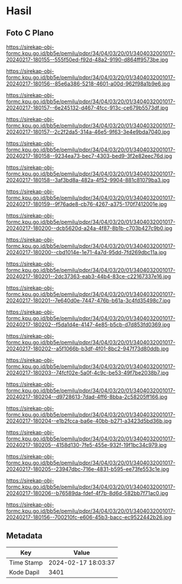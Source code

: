 # Hasil

## Foto C Plano

https://sirekap-obj-formc.kpu.go.id/bb5e/pemilu/pdpr/34/04/03/20/01/3404032001017-20240217-180155--555f50ed-f92d-48a2-9190-d864ff9573be.jpg

https://sirekap-obj-formc.kpu.go.id/bb5e/pemilu/pdpr/34/04/03/20/01/3404032001017-20240217-180156--85e6a386-5218-4601-a00d-962f98a1b9e6.jpg

https://sirekap-obj-formc.kpu.go.id/bb5e/pemilu/pdpr/34/04/03/20/01/3404032001017-20240217-180157--6e245132-d467-4fcc-913c-ce679b5573df.jpg

https://sirekap-obj-formc.kpu.go.id/bb5e/pemilu/pdpr/34/04/03/20/01/3404032001017-20240217-180157--2c2f2da5-314a-46e5-9f63-3e4e9bda7040.jpg

https://sirekap-obj-formc.kpu.go.id/bb5e/pemilu/pdpr/34/04/03/20/01/3404032001017-20240217-180158--9234ea73-bec7-4303-bed9-3f2e82eec76d.jpg

https://sirekap-obj-formc.kpu.go.id/bb5e/pemilu/pdpr/34/04/03/20/01/3404032001017-20240217-180158--3af3bd8a-482a-4f52-9904-881c81079ba3.jpg

https://sirekap-obj-formc.kpu.go.id/bb5e/pemilu/pdpr/34/04/03/20/01/3404032001017-20240217-180159--9f76ade8-cb76-4267-a375-170f7412001e.jpg

https://sirekap-obj-formc.kpu.go.id/bb5e/pemilu/pdpr/34/04/03/20/01/3404032001017-20240217-180200--dcb5620d-a24a-4f87-8b1b-c703b427c9b0.jpg

https://sirekap-obj-formc.kpu.go.id/bb5e/pemilu/pdpr/34/04/03/20/01/3404032001017-20240217-180200--cbd1014e-1e71-4a7d-95dd-7fd269dbc11a.jpg

https://sirekap-obj-formc.kpu.go.id/bb5e/pemilu/pdpr/34/04/03/20/01/3404032001017-20240217-180201--2dc37363-eab3-44b4-83ce-c22167337e16.jpg

https://sirekap-obj-formc.kpu.go.id/bb5e/pemilu/pdpr/34/04/03/20/01/3404032001017-20240217-180201--7e640d0e-7447-476b-b61a-3c4fd35498c7.jpg

https://sirekap-obj-formc.kpu.go.id/bb5e/pemilu/pdpr/34/04/03/20/01/3404032001017-20240217-180202--f5da1d4e-4147-4e85-b5cb-d7d853fd0369.jpg

https://sirekap-obj-formc.kpu.go.id/bb5e/pemilu/pdpr/34/04/03/20/01/3404032001017-20240217-180202--a5f1066b-b3df-4f01-8bc2-947f73d80ddb.jpg

https://sirekap-obj-formc.kpu.go.id/bb5e/pemilu/pdpr/34/04/03/20/01/3404032001017-20240217-180203--74fcf02e-5a0f-4c9c-be53-49f7be2038b7.jpg

https://sirekap-obj-formc.kpu.go.id/bb5e/pemilu/pdpr/34/04/03/20/01/3404032001017-20240217-180204--d9728613-7dad-4ff6-8bba-2c58205ff166.jpg

https://sirekap-obj-formc.kpu.go.id/bb5e/pemilu/pdpr/34/04/03/20/01/3404032001017-20240217-180204--e1b2fcca-ba6e-40bb-b271-a3423d5bd36b.jpg

https://sirekap-obj-formc.kpu.go.id/bb5e/pemilu/pdpr/34/04/03/20/01/3404032001017-20240217-180205--4158d130-7fe5-455e-932f-19f1bc34c979.jpg

https://sirekap-obj-formc.kpu.go.id/bb5e/pemilu/pdpr/34/04/03/20/01/3404032001017-20240217-180205--23947dbc-716e-4831-b595-ee73fe553c1e.jpg

https://sirekap-obj-formc.kpu.go.id/bb5e/pemilu/pdpr/34/04/03/20/01/3404032001017-20240217-180206--b76589da-fdef-4f7b-8d6d-582bb7f71ac0.jpg

https://sirekap-obj-formc.kpu.go.id/bb5e/pemilu/pdpr/34/04/03/20/01/3404032001017-20240217-180156--700210fc-e606-45b3-bacc-ec9522442b26.jpg


## Metadata

| Key        | Value               |
| ---------- | ------------------- |
| Time Stamp | 2024-02-17 18:03:37 |
| Kode Dapil | 3401                |



